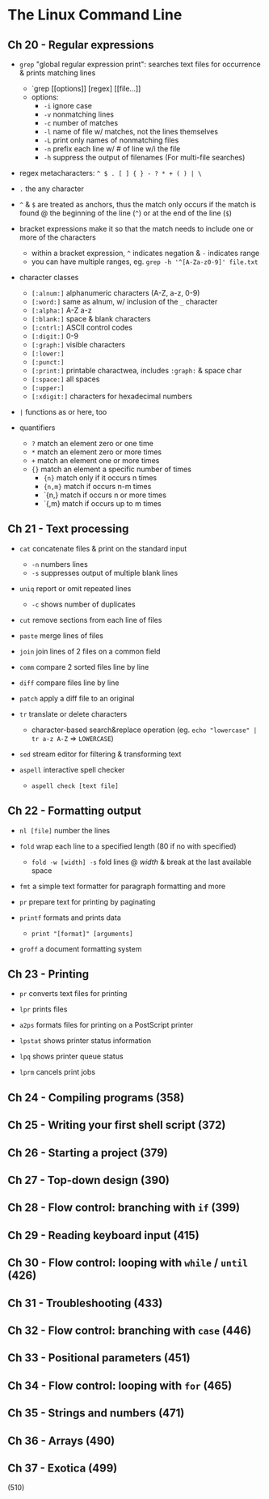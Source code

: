 # The Linux Command Line

## Ch 20 - Regular expressions

* `grep` "global regular expression print": searches text files for occurrence & prints matching lines
  - `grep [[options]] [regex] [[file...]]
  - options:
    + `-i` ignore case
    + `-v` nonmatching lines
    + `-c` number of matches
    + `-l` name of file w/ matches, not the lines themselves
    + `-L` print only names of nonmatching files
    + `-n` prefix each line w/ # of line w/i the file
    + `-h` suppress the output of filenames (For multi-file searches)

* regex metacharacters: `^ $ . [ ] { } - ? * + ( ) | \`

* `.` the any character

* `^` & `$` are treated as anchors, thus the match only occurs if the match is found @ the beginning of the line (`^`) or at the end of the line (`$`)

* bracket expressions make it so that the match needs to include one or more of the characters
  - within a bracket expression, `^` indicates negation & `-` indicates range
  - you can have multiple ranges, eg. `grep -h '^[A-Za-z0-9]' file.txt`

* character classes
  - `[:alnum:]` alphanumeric characters (A-Z, a-z, 0-9)
  - `[:word:]` same as alnum, w/ inclusion of the `_` character
  - `[:alpha:]` A-Z a-z
  - `[:blank:]` space & blank characters
  - `[:cntrl:]` ASCII control codes
  - `[:digit:]` 0-9
  - `[:graph:]` visible characters
  - `[:lower:]`
  - `[:punct:]`
  - `[:print:]` printable charactwea, includes `:graph:` & space char
  - `[:space:]` all spaces
  - `[:upper:]`
  - `[:xdigit:]` characters for hexadecimal numbers

* `|` functions as or here, too

* quantifiers
  - `?` match an element zero or one time
  - `*` match an element zero or more times
  - `+` match an element one or more times
  - `{}` match an element a specific number of times
    + `{n}` match only if it occurs n times
    + `{n,m}` match if occurs n-m times
    + `{n,} match if occurs n or more times
    + `{,m} match if occurs up to m times

## Ch 21 - Text processing

* `cat` concatenate files & print on the standard input
  - `-n` numbers lines
  - `-s` suppresses output of multiple blank lines

* `uniq` report or omit repeated lines
  - `-c` shows number of duplicates

* `cut` remove sections from each line of files

* `paste` merge lines of files

* `join` join lines of 2 files on a common field

* `comm` compare 2 sorted files line by line

* `diff` compare files line by line

* `patch` apply a diff file to an original

* `tr` translate or delete characters
  - character-based search&replace operation (eg. `echo "lowercase" | tr a-z A-Z` => `LOWERCASE`)

* `sed` stream editor for filtering & transforming text

* `aspell` interactive spell checker
  - `aspell check [text file]`

## Ch 22 - Formatting output

* `nl [file]` number the lines

* `fold` wrap each line to a specified length (80 if no with specified)
  - `fold -w [width] -s` fold lines @ _width_ & break at the last available space

* `fmt` a simple text formatter for paragraph formatting and more

* `pr` prepare text for printing by paginating

* `printf` formats and prints data
  - `print "[format]" [arguments]`

* `groff` a document formatting system

## Ch 23 - Printing

* `pr` converts text files for printing

* `lpr` prints files

* `a2ps` formats files for printing on a PostScript printer

* `lpstat` shows printer status information

* `lpq` shows printer queue status

* `lprm` cancels print jobs

## Ch 24 - Compiling programs (358)

## Ch 25 - Writing your first shell script (372)

## Ch 26 - Starting a project (379)

## Ch 27 - Top-down design (390)

## Ch 28 - Flow control: branching with `if` (399)

## Ch 29 - Reading keyboard input (415)

## Ch 30 - Flow control: looping with `while` / `until` (426)

## Ch 31 - Troubleshooting (433)

## Ch 32 - Flow control: branching with `case` (446)

## Ch 33 - Positional parameters (451)

## Ch 34 - Flow control: looping with `for` (465)

## Ch 35 - Strings and numbers (471)

## Ch 36 - Arrays (490)

## Ch 37 - Exotica (499)

(510)
